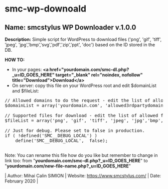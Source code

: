 # smc-wp-downoald

<h2>Name: smcstylus WP Downloader v.1.0.0</h2>

<b>Description:</b> Simple script for WordPress to download files ('png', 'gif', 'tiff', 'jpeg', 'jpg','bmp','svg','pdf','zip','ppt', 'doc') based on the ID stored in the DB.

<b>HOW TO:</b> 
- In your pages: <b>&lt;a href="yourdomain.com/smc-dl.php?_u=ID_GOES_HERE" target="_blank" rel="noindex, nofollow" title="Download">Download&lt;/a></b>
- On server: copy this file on your WordPress root and edit $domainList and $fileList:

<pre>// Allowed domains to do the request - edit the list of allowed domains from where the request can be done
$domainList = array('yourdomain.com', 'allowed3rdpartydomain.com', 'localhost');

// Supported files for download - edit the list of allowed files that can be downloaded
$fileList = array('png', 'gif', 'tiff', 'jpeg', 'jpg','bmp','svg','pdf','zip','ppt', 'doc');

// Just for debug. Please set to false in production.
if ( !defined('SMC__DEBUG_LOCAL') )
	define('SMC__DEBUG_LOCAL',  false);
 </pre>
 
Note: You can rename this file how do you like but remember to change in link too: from "<b>yourdomain.com/smc-dl.php?_u=ID_GOES_HERE</b>" to "<b>yourdomain.com/new-file-name.php?_u=ID_GOES_HERE</b>"

| Author: Mihai Calin SIMION 
 | Website: https://www.smcstylus.com/
 | Date: February 2020 |
